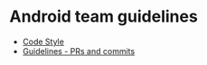 # Android team guidelines

* [Code Style](code-style.md) 
* [Guidelines - PRs and commits](guidelines-PRs-and-commits.md) 